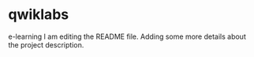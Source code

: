 # qwiklabs
e-learning
I am editing the README file. Adding some more details about the project description.
